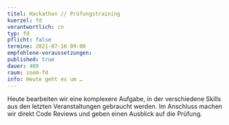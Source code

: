 ```yaml
---
titel: Hackathon // Prüfungstraining
kuerzel: fd
verantwortlich: cn
typ: fd
pflicht: false
termine: 2021-07-16 09:00
empfohlene-voraussetzungen: 
published: true
dauer: 480
raum: zoom-fd
info: Heute geht es um …
---
```


Heute bearbeiten wir eine komplexere Aufgabe, in der verschiedene Skills aus den letzten Veranstaltungen gebraucht werden. Im Anschluss machen wir direkt Code Reviews und geben einen Ausblick auf die Prüfung.